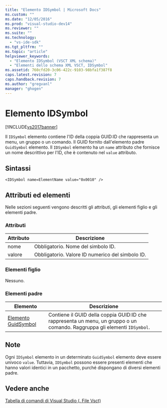 ```yaml
---
title: "Elemento IDSymbol | Microsoft Docs"
ms.custom: ""
ms.date: "12/05/2016"
ms.prod: "visual-studio-dev14"
ms.reviewer: ""
ms.suite: ""
ms.technology: 
  - "vs-ide-sdk"
ms.tgt_pltfrm: ""
ms.topic: "article"
helpviewer_keywords: 
  - "Elemento IDSymbol (VSCT XML schema)"
  - "Elementi dello schema XML VSCT, IDSymbol"
ms.assetid: 760cfd20-3c06-422c-9103-98bfa1f387f8
caps.latest.revision: 7
caps.handback.revision: 7
ms.author: "gregvanl"
manager: "ghogen"
---
```

# Elemento IDSymbol
[!INCLUDE[vs2017banner](../code-quality/includes/vs2017banner.md)]

Il `IDSymbol` elemento contiene l'ID della coppia GUID:ID che rappresenta un menu, un gruppo o un comando. Il GUID fornito dall'elemento padre `GuidSymbol` elemento. Il `IDSymbol` elemento ha un `name` attributo che fornisce un nome descrittivo per l'ID, che è contenuto nel `value` attributo.  
  
## Sintassi  
  
```  
<IDSymbol name=ElementName value="0x0010" />  
```  
  
## Attributi ed elementi  
 Nelle sezioni seguenti vengono descritti gli attributi, gli elementi figlio e gli elementi padre.  
  
### Attributi  
  
|Attributo|Descrizione|  
|---------------|-----------------|  
|nome|Obbligatorio. Nome del simbolo ID.|  
|valore|Obbligatorio. Valore ID numerico del simbolo ID.|  
  
### Elementi figlio  
 Nessuno.  
  
### Elementi padre  
  
|Elemento|Descrizione|  
|--------------|-----------------|  
|[Elemento GuidSymbol](../extensibility/guidsymbol-element.md)|Contiene il GUID della coppia GUID:ID che rappresenta un menu, un gruppo o un comando. Raggruppa gli elementi `IDSymbol`.|  
  
## Note  
 Ogni `IDSymbol` elemento in un determinato `GuidSymbol` elemento deve essere univoco `value`. Tuttavia, `IDSymbol` possono essere presenti elementi che hanno valori identici in un pacchetto, purché dispongano di diversi elementi padre.  
  
## Vedere anche  
 [Tabella di comandi di Visual Studio \(. File Vsct\)](../extensibility/internals/visual-studio-command-table-dot-vsct-files.md)